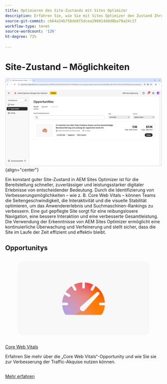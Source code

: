 ```yaml
---
title: Optimieren des Site-Zustands mit Sites Optimizer
description: Erfahren Sie, wie Sie mit Sites Optimizer den Zustand Ihrer Site verbessern können.
source-git-commit: cb64a34b758de8f5dcea298014ddd0ba79a24c17
workflow-type: tm+mt
source-wordcount: '126'
ht-degree: 72%

---
```



# Site-Zustand – Möglichkeiten

![Site-Zustand – Möglichkeiten](./assets/site-health/hero.png){align="center"}

Ein konstant guter Site-Zustand in AEM Sites Optimizer ist für die Bereitstellung schneller, zuverlässiger und leistungsstarker digitaler Erlebnisse von entscheidender Bedeutung. Durch die Identifizierung von Verbesserungsmöglichkeiten – wie z. B. Core Web Vitals – können Teams die Seitengeschwindigkeit, die Interaktivität und die visuelle Stabilität optimieren, um das Anwendererlebnis und Suchmaschinen-Rankings zu verbessern. Eine gut gepflegte Site sorgt für eine reibungslosere Navigation, eine bessere Interaktion und eine verbesserte Gesamtleistung. Die Verwendung der Erkenntnisse von AEM Sites Optimizer ermöglicht eine kontinuierliche Überwachung und Verfeinerung und stellt sicher, dass die Site im Laufe der Zeit effizient und effektiv bleibt.

## Opportunitys

<!-- CARDS

* ../documentation/opportunities/core-web-vitals.md
  {title=Core web vitals}
  {image=../assets/common/card-performance.png}

-->
<!-- START CARDS HTML - DO NOT MODIFY BY HAND -->
<div class="columns">
    <div class="column is-half-tablet is-half-desktop is-one-third-widescreen" aria-label="Core web vitals">
        <div class="card" style="height: 100%; display: flex; flex-direction: column; height: 100%;">
            <div class="card-image">
                <figure class="image x-is-16by9">
                    <a href="../documentation/opportunities/core-web-vitals.md" title="Core Web Vitals" target="_blank" rel="referrer">
                        <img class="is-bordered-r-small" src="../assets/common/card-performance.png" alt="Core Web Vitals"
                             style="width: 100%; aspect-ratio: 16 / 9; object-fit: cover; overflow: hidden; display: block; margin: auto;">
                    </a>
                </figure>
            </div>
            <div class="card-content is-padded-small" style="display: flex; flex-direction: column; flex-grow: 1; justify-content: space-between;">
                <div class="top-card-content">
                    <p class="headline is-size-6 has-text-weight-bold">
                        <a href="../documentation/opportunities/core-web-vitals.md" target="_blank" rel="referrer" title="Core Web Vitals">Core Web Vitals</a>
                    </p>
                    <p class="is-size-6">Erfahren Sie mehr über die „Core Web Vitals“-Opportunity und wie Sie sie zur Verbesserung der Traffic-Akquise nutzen können.</p>
                </div>
                <a href="../documentation/opportunities/core-web-vitals.md" target="_blank" rel="referrer" class="spectrum-Button spectrum-Button--outline spectrum-Button--primary spectrum-Button--sizeM" style="align-self: flex-start; margin-top: 1rem;">
                    <span class="spectrum-Button-label has-no-wrap has-text-weight-bold">Mehr erfahren</span>
                </a>
            </div>
        </div>
    </div>
</div>
<!-- END CARDS HTML - DO NOT MODIFY BY HAND -->

